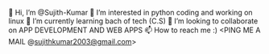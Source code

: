 👋 Hi, I’m @Sujith-Kumar
👀 I’m interested in python coding and working on linux
🌱 I’m currently learning bach of tech (C.S)
💞️ I’m looking to collaborate on APP DEVELOPMENT AND WEB APPS
📫 How to reach me :) <PING ME A MAIL @sujithkumar2003@gmail.com>

<!---
Sujith-Kumar-2003/Sujith-Kumar-2003 is a ✨ special ✨ repository because its `README.md` (this file) appears on your GitHub profile.
--->
